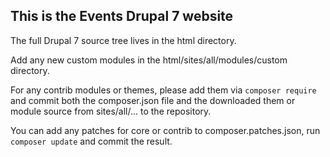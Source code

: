 This is the Events Drupal 7 website
-----------------------------------

The full Drupal 7 source tree lives in the html directory.

Add any new custom modules in the html/sites/all/modules/custom directory.

For any contrib modules or themes, please add them via `composer require` and
commit both the composer.json file and the downloaded them or module source
from sites/all/... to the repository.

You can add any patches for core or contrib to composer.patches.json, run
`composer update` and commit the result.
